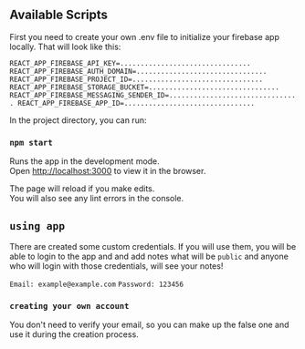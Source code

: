 ## Available Scripts

First you need to create your own .env file to initialize your firebase app locally. That will look like this:

`REACT_APP_FIREBASE_API_KEY=................................ REACT_APP_FIREBASE_AUTH_DOMAIN=................................ REACT_APP_FIREBASE_PROJECT_ID=................................ REACT_APP_FIREBASE_STORAGE_BUCKET=................................ REACT_APP_FIREBASE_MESSAGING_SENDER_ID=................................ REACT_APP_FIREBASE_APP_ID=................................`

In the project directory, you can run:

### `npm start`

Runs the app in the development mode.\
Open [http://localhost:3000](http://localhost:3000) to view it in the browser.

The page will reload if you make edits.\
You will also see any lint errors in the console.

## `using app`

There are created some custom credentials. If you will use them, you will be able to login to the app and and add notes what will be `public` and anyone who will login with those credentials, will see your notes!

`Email: example@example.com`
`Password: 123456`

### `creating your own account`

You don't need to verify your email, so you can make up the false one and use it during the creation process.
